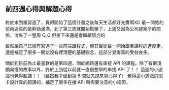 ## 前四週心得與解題心得

終於來到複習週了，覺得開始了這個計畫之後每天生活都好充實啊XD
最一開始的前兩週真的是幹勁滿滿，到了第三周就開始鬆懈了，上週又因為公司趕案子的關係，消失了一整周 Q_Q
但接下來還是會繼續努力的

雖然說自己已經有寫過了一些前端跟程式，但其實從最一開始跟著課程的進度走，還是補足了很多一開始沒有裡清楚的基礎觀念，這部分覺得真的受益良多。

關於到目前為止最喜歡的是第四週，關於網路還有串接 API 的課程。除了有很淺顯易懂的故事以外，終於上到從以前就一直很想學的串接 API 了！！
這週的小遊戲也覺得超讚！！（雖然我才破到第 6 關就先跑來寫心得了）
覺得這小遊戲的關卡設計真的超讚的，補足了很多在接 API 時需要注意的小細節。